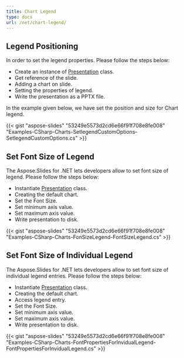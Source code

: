 ```yaml
---
title: Chart Legend
type: docs
url: /net/chart-legend/
---
```


## **Legend Positioning**
In order to set the legend properties. Please follow the steps below:

- Create an instance of [Presentation](http://www.aspose.com/api/net/slides/aspose.slides/presentation) class.
- Get reference of the slide.
- Adding a chart on slide.
- Setting the properties of legend.
- Write the presentation as a PPTX file.

In the example given below, we have set the position and size for Chart legend.

{{< gist "aspose-slides" "53249e5573d2cd6e66f91f708e8fe008" "Examples-CSharp-Charts-SetlegendCustomOptions-SetlegendCustomOptions.cs" >}}

## **Set Font Size of Legend**
The Aspose.Slides for .NET lets developers allow to set font size of legend. Please follow the steps below: 

- Instantiate [Presentation](http://www.aspose.com/api/net/slides/aspose.slides/presentation) class.
- Creating the default chart.
- Set the Font Size.
- Set minimum axis value.
- Set maximum axis value.
- Write presentation to disk.

{{< gist "aspose-slides" "53249e5573d2cd6e66f91f708e8fe008" "Examples-CSharp-Charts-FonSizeLegend-FontSizeLegend.cs" >}}
## **Set Font Size of Individual Legend**
The Aspose.Slides for .NET lets developers allow to set font size of individual legend entries. Please follow the steps below: 

- Instantiate [Presentation](http://www.aspose.com/api/net/slides/aspose.slides/presentation) class.
- Creating the default chart.
- Access legend entry.
- Set the Font Size.
- Set minimum axis value.
- Set maximum axis value.
- Write presentation to disk.

{{< gist "aspose-slides" "53249e5573d2cd6e66f91f708e8fe008" "Examples-CSharp-Charts-FontPropertiesForInvidualLegend-FontPropertiesForInvidualLegend.cs" >}}
